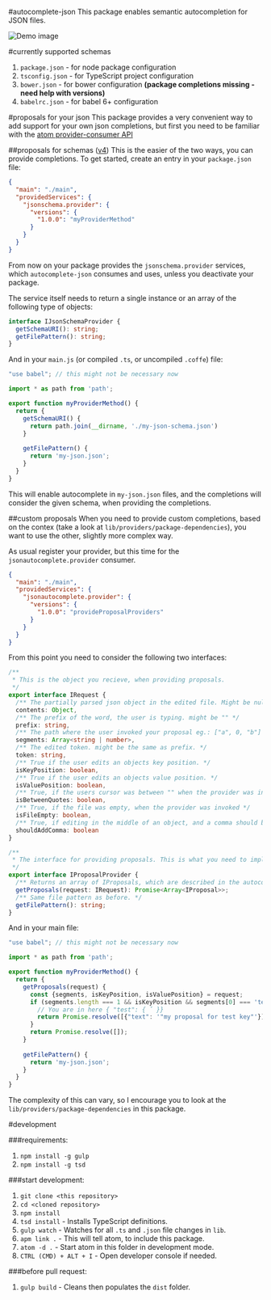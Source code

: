 #autocomplete-json
This package enables semantic autocompletion for JSON files.

![Demo image](https://cloud.githubusercontent.com/assets/3879181/12522353/700e3c9c-c150-11e5-9a99-eae9d6fddce1.gif "Demo")

#currently supported schemas

1. `package.json` - for node package configuration
2. `tsconfig.json` - for TypeScript project configuration
3. `bower.json` - for bower configuration **(package completions missing - need help with versions)**
3. `babelrc.json` - for babel 6+ configuration

#proposals for your json
This package provides a very convenient way to add support for your own json completions, but
first you need to be familiar with the [atom provider-consumer API](https://atom.io/docs/v1.0.4/behind-atom-interacting-with-packages-via-services)

##proposals for schemas ([v4](http://json-schema.org/documentation.html))
This is the easier of the two ways, you can provide completions. To get started, create an entry in your `package.json` file:
```json
{
  "main": "./main",
  "providedServices": {
    "jsonschema.provider": {
      "versions": {
        "1.0.0": "myProviderMethod"
      }
    }
  }
}
```
From now on your package provides the `jsonschema.provider` services, which `autocomplete-json` consumes and uses, unless you deactivate your package.

The service itself needs to return a single instance or an array of the following type of objects:

```ts
interface IJsonSchemaProvider {
  getSchemaURI(): string;
  getFilePattern(): string;
}
```

And in your `main.js` (or compiled `.ts`, or uncompiled `.coffe`) file:

```js
"use babel"; // this might not be necessary now

import * as path from 'path';

export function myProviderMethod() {
  return {
    getSchemaURI() {
      return path.join(__dirname, './my-json-schema.json')
    }
    
    getFilePattern() {
      return 'my-json.json';
    }
  }
}
```

This will enable autocomplete in `my-json.json` files, and the completions will consider the given schema, when providing the completions.

##custom proposals
When you need to provide custom completions, based on the contex (take a look at `lib/providers/package-dependencies`), you want to use the other, slightly more complex way.

As usual register your provider, but this time for the `jsonautocomplete.provider` consumer.

```json
{
  "main": "./main",
  "providedServices": {
    "jsonautocomplete.provider": {
      "versions": {
        "1.0.0": "provideProposalProviders"
      }
    }
  }
}
```

From this point you need to consider the following two interfaces:

```ts
/**
 * This is the object you recieve, when providing proposals. 
 */
export interface IRequest {
  /** The partially parsed json object in the edited file. Might be null */
  contents: Object,
  /** The prefix of the word, the user is typing. might be "" */
  prefix: string,
  /** The path where the user invoked your proposal eg.: ["a", 0, "b"] -> { "a": [ {"b": ˇ } ]} */
  segments: Array<string | number>,
  /** The edited token. might be the same as prefix. */
  token: string,
  /** True if the user edits an objects key position. */
  isKeyPosition: boolean,
  /** True if the user edits an objects value position. */
  isValuePosition: boolean,
  /** True, if the users cursor was between "" when the provider was invoked. */
  isBetweenQuotes: boolean,
  /** True, if the file was empty, when the provider was invoked */
  isFileEmpty: boolean,
  /** True, if editing in the middle of an object, and a comma should be added. */
  shouldAddComma: boolean
}

/**
 * The interface for providing proposals. This is what you need to implement. 
 */
export interface IProposalProvider {
  /** Returns an array of IProposals, which are described in the autocomplete plus package. */
  getProposals(request: IRequest): Promise<Array<IProposal>>;
  /** Same file pattern as before. */
  getFilePattern(): string;
}
```

And in your main file:

```js
"use babel"; // this might not be necessary now

import * as path from 'path';

export function myProviderMethod() {
  return {
    getProposals(request) {
      const {segments, isKeyPosition, isValuePosition} = request;
      if (segments.length === 1 && isKeyPosition && segments[0] === 'test') {
        // You are in here { "test": { ˇ }}
        return Promise.resolve([{"text": '"my proposal for test key"'}])
      }
      return Promise.resolve([]);
    }
    
    getFilePattern() {
      return 'my-json.json';
    }
  }
}
```

The complexity of this can vary, so I encourage you to look at the `lib/providers/package-dependencies` in this package.

#development

###requirements:

1. `npm install -g gulp`
2. `npm install -g tsd`

###start development:

1. `git clone <this repository>`
2. `cd <cloned repository>`
3. `npm install`
4. `tsd install` - Installs TypeScript definitions.
5. `gulp watch` - Watches for all `.ts` and `.json` file changes in `lib`.
6. `apm link .` - This will tell atom, to include this package.
7. `atom -d .` - Start atom in this folder in development mode.
8. `CTRL (CMD) + ALT + I` - Open developer console if needed.

###before pull request:

1. `gulp build` - Cleans then populates the `dist` folder.

